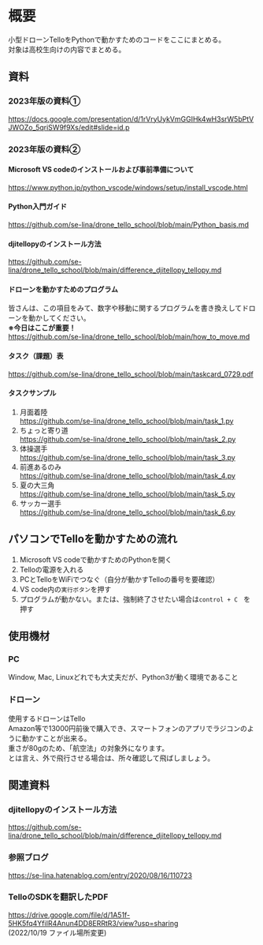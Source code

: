 # 概要
小型ドローンTelloをPythonで動かすためのコードをここにまとめる。  
対象は高校生向けの内容でまとめる。

## 資料
### 2023年版の資料①  
https://docs.google.com/presentation/d/1rVryUykVmGGIHk4wH3srW5bPtVJWOZo_5qriSW9f9Xs/edit#slide=id.p

### 2023年版の資料②
#### Microsoft VS codeのインストールおよび事前準備について
https://www.python.jp/python_vscode/windows/setup/install_vscode.html

#### Python入門ガイド
https://github.com/se-lina/drone_tello_school/blob/main/Python_basis.md

#### djitellopyのインストール方法
https://github.com/se-lina/drone_tello_school/blob/main/difference_djitellopy_tellopy.md

#### ドローンを動かすためのプログラム
皆さんは、この項目をみて、数字や移動に関するプログラムを書き換えしてドローンを動かしてください。  
**※今日はここが重要！**  
https://github.com/se-lina/drone_tello_school/blob/main/how_to_move.md

#### タスク（課題）表
https://github.com/se-lina/drone_tello_school/blob/main/taskcard_0729.pdf


#### タスクサンプル
1. 月面着陸  
https://github.com/se-lina/drone_tello_school/blob/main/task_1.py  
2. ちょっと寄り道  
https://github.com/se-lina/drone_tello_school/blob/main/task_2.py  
3. 体操選手  
https://github.com/se-lina/drone_tello_school/blob/main/task_3.py  
4. 前進あるのみ  
https://github.com/se-lina/drone_tello_school/blob/main/task_4.py  
5. 夏の大三角  
https://github.com/se-lina/drone_tello_school/blob/main/task_5.py  
6. サッカー選手  
https://github.com/se-lina/drone_tello_school/blob/main/task_6.py  


## パソコンでTelloを動かすための流れ
1. Microsoft VS codeで動かすためのPythonを開く
2. Telloの電源を入れる
4. PCとTelloをWiFiでつなぐ（自分が動かすTelloの番号を要確認）
5. VS code内の`実行ボタン`を押す
6. プログラムが動かない。または、強制終了させたい場合は`control + C　`を押す


## 使用機材
### PC
Window, Mac, Linuxどれでも大丈夫だが、Python3が動く環境であること
### ドローン
使用するドローンはTello  
Amazon等で13000円前後で購入でき、スマートフォンのアプリでラジコンのように動かすことが出来る。  
重さが80gのため、「航空法」の対象外になります。  
とは言え、外で飛行させる場合は、所々確認して飛ばしましょう。  


## 関連資料
### djitellopyのインストール方法
https://github.com/se-lina/drone_tello_school/blob/main/difference_djitellopy_tellopy.md

### 参照ブログ  
https://se-lina.hatenablog.com/entry/2020/08/16/110723

### TelloのSDKを翻訳したPDF  
https://drive.google.com/file/d/1A51f-5HK5fq4YfiIR4Anun4DD8ERRtR3/view?usp=sharing  
(2022/10/19 ファイル場所変更)
